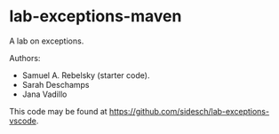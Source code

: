# lab-exceptions-maven

A lab on exceptions.

Authors:

* Samuel A. Rebelsky (starter code).
* Sarah Deschamps
* Jana Vadillo

This code may be found at https://github.com/sidesch/lab-exceptions-vscode.
